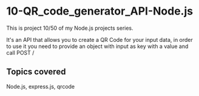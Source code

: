 # 10-QR_code_generator_API-Node.js

This is project 10/50 of my Node.js projects series.

It's an API that allows you to create a QR Code for your input data, in order to use it you need to provide an object with input as key with a value and call POST /

## Topics covered
Node.js, express.js, qrcode